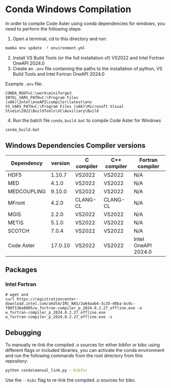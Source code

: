 # Conda Windows Compilation

In order to compile Code Aster using conda dependencies for windows, you need to perform the following steps:

1. Open a terminal, cd to this directory and run:

```cmd
mamba env update -f environment.yml
```

2. Install VS Build Tools (or the full installation of) VS2022 and Intel Fortran OneAPI 2024.0
3. Create an `.env` file containing the paths to the installation of python, VS Build Tools and Intel Fortran OneAPI
   2024.0

Example `.env` file:

```
CONDA_ROOT=C:\work\miniforge3
INTEL_VARS_PATH=C:\Program Files (x86)\Intel\oneAPI\compiler\latest\env
VS_VARS_PATH=C:\Program Files (x86)\Microsoft Visual Studio\2022\BuildTools\VC\Auxiliary\Build
```

4. Run the batch file `conda_build.bat` to compile Code Aster for Windows

```cmd
conda_build.bat
```

## Windows Dependencies Compiler versions

| Dependency  | version | C compiler | C++ compiler | Fortran compiler    | 
|-------------|---------|------------|--------------|---------------------|
| HDF5        | 1.10.7  | VS2022     | VS2022       | N/A                 |
| MED         | 4.1.0   | VS2022     | VS2022       | N/A                 |
| MEDCOUPLING | 9.10.0  | VS2022     | VS2022       | N/A                 |
| MFront      | 4.2.0   | CLANG-CL   | CLANG-CL     | N/A                 |
| MGIS        | 2.2.0   | VS2022     | VS2022       | N/A                 |
| METIS       | 5.1.0   | VS2022     | VS2022       | N/A                 |
| SCOTCH      | 7.0.4   | VS2022     | VS2022       | N/A                 |
| Code Aster  | 17.0.10 | VS2022     | VS2022       | Intel OneAPI 2024.0 |

## Packages

### Intel Fortran

```
# wget and 
curl https://registrationcenter-download.intel.com/akdlm/IRC_NAS/3a64aab4-3c35-40ba-bc9c-f80f136a8005/w_fortran-compiler_p_2024.0.2.27_offline.exe -o w_fortran-compiler_p_2024.0.2.27_offline.exe
w_fortran-compiler_p_2024.0.2.27_offline.exe -s

```

## Debugging

To manually re-link the compiled .o sources for either bibfor or bibc using different flags or included libraries, 
you can activate the conda environment and run the following commands from the root directory from this repository:

```cmd
python conda\manual_link.py --bibfor
```

Use the `--bibc` flag to re-link the compiled .o sources for bibc.
